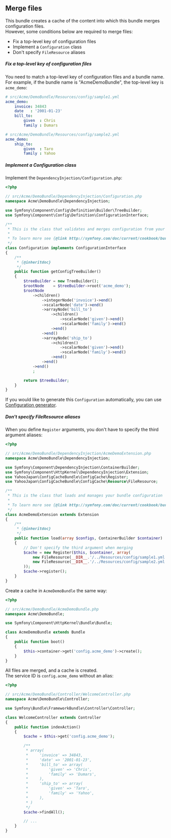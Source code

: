 Merge files
-----------

This bundle creates a cache of the content into which this bundle merges configuration files.  
However, some conditions below are required to merge files:

* Fix a top-level key of configuration files
* Implement a `Configuration` class
* Don't specify `FileResource` aliases

##### Fix a top-level key of configuration files

You need to match a top-level key of configuration files and a bundle name.  
For example, if the bundle name is "AcmeDemoBundle", the top-level key is `acme_demo`:

```yml
# src/Acme/DemoBundle/Resources/config/sample1.yml
acme_demo:
    invoice: 34843
    date   : '2001-01-23'
    bill_to:
        given  : Chris
        family : Dumars
```

```yml
# src/Acme/DemoBundle/Resources/config/sample2.yml
acme_demo:
    ship_to:
        given  : Taro
        family : Yahoo
```

##### Implement a Configuration class

Implement the `DependencyInjection/Configuration.php`:

```php
<?php

// src/Acme/DemoBundle/DependencyInjection/Configuration.php
namespace Acme\DemoBundle\DependencyInjection;

use Symfony\Component\Config\Definition\Builder\TreeBuilder;
use Symfony\Component\Config\Definition\ConfigurationInterface;

/**
 * This is the class that validates and merges configuration from your app/config files
 *
 * To learn more see {@link http://symfony.com/doc/current/cookbook/bundles/extension.html#cookbook-bundles-extension-config-class}
 */
class Configuration implements ConfigurationInterface
{
    /**
     * {@inheritdoc}
     */
    public function getConfigTreeBuilder()
    {
        $treeBuilder = new TreeBuilder();
        $rootNode    = $treeBuilder->root('acme_demo');
        $rootNode
            ->children()
                ->integerNode('invoice')->end()
                ->scalarNode('date')->end()
                ->arrayNode('bill_to')
                    ->children()
                        ->scalarNode('given')->end()
                        ->scalarNode('family')->end()
                    ->end()
                ->end()
                ->arrayNode('ship_to')
                    ->children()
                        ->scalarNode('given')->end()
                        ->scalarNode('family')->end()
                    ->end()
                ->end()
            ->end()
            ;

        return $treeBuilder;
    }
}
```

If you would like to generate this `Configuration` automatically, you can use [Configuration generator](generate-configurations.md).

##### Don't specify FileResource aliases

When you define `Register` arguments, you don't have to specify the third argument aliases:

```php
<?php

// src/Acme/DemoBundle/DependencyInjection/AcmeDemoExtension.php
namespace Acme\DemoBundle\DependencyInjection;

use Symfony\Component\DependencyInjection\ContainerBuilder;
use Symfony\Component\HttpKernel\DependencyInjection\Extension;
use YahooJapan\ConfigCacheBundle\ConfigCache\Register;
use YahooJapan\ConfigCacheBundle\ConfigCache\Resource\FileResource;

/**
 * This is the class that loads and manages your bundle configuration
 *
 * To learn more see {@link http://symfony.com/doc/current/cookbook/bundles/extension.html}
 */
class AcmeDemoExtension extends Extension
{
    /**
     * {@inheritdoc}
     */
    public function load(array $configs, ContainerBuilder $container)
    {
        // Don't specify the third argument when merging
        $cache = new Register($this, $container, array(
            new FileResource(__DIR__.'/../Resources/config/sample1.yml'),
            new FileResource(__DIR__.'/../Resources/config/sample2.yml'),
        ));
        $cache->register();
    }
}
```

Create a cache in `AcmeDemoBundle` the same way:

```php
<?php

// src/Acme/DemoBundle/AcmeDemoBundle.php
namespace Acme\DemoBundle;

use Symfony\Component\HttpKernel\Bundle\Bundle;

class AcmeDemoBundle extends Bundle
{
    public function boot()
    {
        $this->container->get('config.acme_demo')->create();
    }
}
```

All files are merged, and a cache is created.  
The service ID is `config.acme_demo` without an alias:

```php
<?php

// src/Acme/DemoBundle/Controller/WelcomeController.php
namespace Acme\DemoBundle\Controller;

use Symfony\Bundle\FrameworkBundle\Controller\Controller;

class WelcomeController extends Controller
{
    public function indexAction()
    {
        $cache = $this->get('config.acme_demo');

        /**
         * array(
         *     'invoice' => 34843,
         *     'date' => '2001-01-23',
         *     'bill_to' => array(
         *         'given' => 'Chris',
         *         'family' => 'Dumars',
         *     ),
         *     'ship_to' => array(
         *         'given' => 'Taro',
         *         'family' => 'Yahoo',
         *     ),
         * )
         */
        $cache->findAll();

        // ...
    }
}
```
